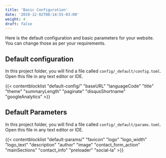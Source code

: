 ```yaml
---
title: 'Basic Configuration'
date: '2019-12-02T08:14:55-03:00'
weight: 4
draft: false
---
```


Here is the default configuration and basic parameters for your website. You can change those as per your requirements.

## Default configuration

In this project folder, you will find a file called `config/_default/config.toml`. Open this file in any text editor or IDE.

{{< contentblocklist "default-config/" "baseURL" "languageCode" "title" "theme" "summaryLength" "paginate" "disqusShortname" "googleAnalytics" >}}

## Default Parameters

In this project folder, you will find a file called `config/_default/params.toml`. Open this file in any text editor or IDE.

{{< contentblocklist "default-params/" "favicon" "logo" "logo_width" "logo_text" "description" "author" "image" "contact_form_action" "mainSections" "contact_info" "preloader" "social-la" >}}
